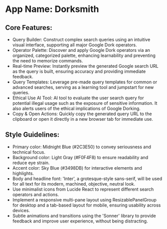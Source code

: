 # **App Name**: Dorksmith

## Core Features:

- Query Builder: Construct complex search queries using an intuitive visual interface, supporting all major Google Dork operators.
- Operator Palette: Discover and apply Google Dork operators via an organized, categorized palette, enhancing learnability and preventing the need to memorize commands.
- Real-time Preview: Instantly preview the generated Google search URL as the query is built, ensuring accuracy and providing immediate feedback.
- Query Templates: Leverage pre-made query templates for common or advanced searches, serving as a learning tool and jumpstart for new queries.
- Ethical Use AI Tool: AI tool to evaluate the user search query for potential illegal usage such as the exposure of sensitive information. It also alerts users of the ethical implications of Google Dorking.
- Copy & Open Actions: Quickly copy the generated query URL to the clipboard or open it directly in a new browser tab for immediate use.

## Style Guidelines:

- Primary color: Midnight Blue (#2C3E50) to convey seriousness and technical focus.
- Background color: Light Gray (#F0F4F8) to ensure readability and reduce eye strain.
- Accent color: Sky Blue (#3498DB) for interactive elements and highlights.
- Body and headline font: 'Inter', a grotesque-style sans-serif, will be used for all text for its modern, machined, objective, neutral look.
- Use minimalist icons from Lucide React to represent different search operators and actions.
- Implement a responsive multi-pane layout using ResizablePanelGroup for desktop and a tab-based layout for mobile, ensuring usability across devices.
- Subtle animations and transitions using the 'Sonner' library to provide feedback and improve user experience, without being distracting.